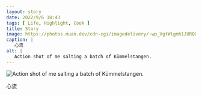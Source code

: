 ```yaml
---
layout: story
date: 2022/9/6 18:43
tags: [ Life, Highlight, Cook ]
title: Story
image: https://photos.muan.dev/cdn-cgi/imagedelivery/-wp_VgtWlgmh1JURQ8t1mg/9b28fe5f-376c-45a6-0b71-a12b1d714a00/public
caption: |
   心流
alt: |
   Action shot of me salting a batch of Kümmelstangen.
---
```


![Action shot of me salting a batch of Kümmelstangen.](https://photos.muan.dev/cdn-cgi/imagedelivery/-wp_VgtWlgmh1JURQ8t1mg/9b28fe5f-376c-45a6-0b71-a12b1d714a00/public)

心流
